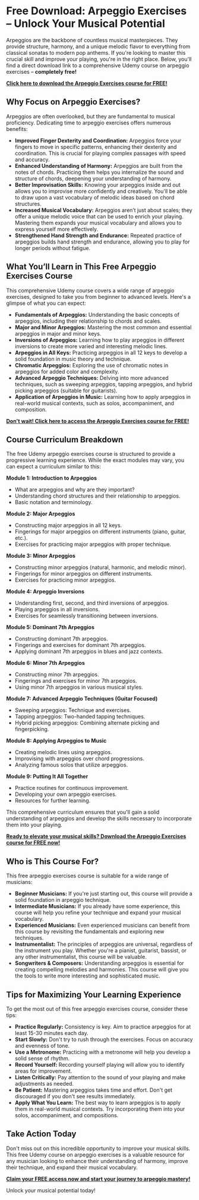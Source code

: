 # Free Download: Arpeggio Exercises – Unlock Your Musical Potential

Arpeggios are the backbone of countless musical masterpieces. They provide structure, harmony, and a unique melodic flavor to everything from classical sonatas to modern pop anthems. If you're looking to master this crucial skill and improve your playing, you're in the right place. Below, you'll find a direct download link to a comprehensive Udemy course on arpeggio exercises – **completely free!**

[**Click here to download the Arpeggio Exercises course for FREE!**](https://udemywork.com/arpeggio-exercises)

## Why Focus on Arpeggio Exercises?

Arpeggios are often overlooked, but they are fundamental to musical proficiency. Dedicating time to arpeggio exercises offers numerous benefits:

*   **Improved Finger Dexterity and Coordination:** Arpeggios force your fingers to move in specific patterns, enhancing their dexterity and coordination. This is crucial for playing complex passages with speed and accuracy.
*   **Enhanced Understanding of Harmony:** Arpeggios are built from the notes of chords. Practicing them helps you internalize the sound and structure of chords, deepening your understanding of harmony.
*   **Better Improvisation Skills:** Knowing your arpeggios inside and out allows you to improvise more confidently and creatively. You'll be able to draw upon a vast vocabulary of melodic ideas based on chord structures.
*   **Increased Musical Vocabulary:** Arpeggios aren’t just about scales; they offer a unique melodic voice that can be used to enrich your playing. Mastering them expands your musical vocabulary and allows you to express yourself more effectively.
*   **Strengthened Hand Strength and Endurance:** Repeated practice of arpeggios builds hand strength and endurance, allowing you to play for longer periods without fatigue.

## What You’ll Learn in This Free Arpeggio Exercises Course

This comprehensive Udemy course covers a wide range of arpeggio exercises, designed to take you from beginner to advanced levels. Here's a glimpse of what you can expect:

*   **Fundamentals of Arpeggios:** Understanding the basic concepts of arpeggios, including their relationship to chords and scales.
*   **Major and Minor Arpeggios:** Mastering the most common and essential arpeggios in major and minor keys.
*   **Inversions of Arpeggios:** Learning how to play arpeggios in different inversions to create more varied and interesting melodic lines.
*   **Arpeggios in All Keys:** Practicing arpeggios in all 12 keys to develop a solid foundation in music theory and technique.
*   **Chromatic Arpeggios:** Exploring the use of chromatic notes in arpeggios for added color and complexity.
*   **Advanced Arpeggio Techniques:** Delving into more advanced techniques, such as sweeping arpeggios, tapping arpeggios, and hybrid picking arpeggios (suitable for guitarists).
*   **Application of Arpeggios in Music:** Learning how to apply arpeggios in real-world musical contexts, such as solos, accompaniment, and composition.

[**Don't wait! Click here to access the Arpeggio Exercises course for FREE!**](https://udemywork.com/arpeggio-exercises)

## Course Curriculum Breakdown

The free Udemy arpeggio exercises course is structured to provide a progressive learning experience. While the exact modules may vary, you can expect a curriculum similar to this:

**Module 1: Introduction to Arpeggios**

*   What are arpeggios and why are they important?
*   Understanding chord structures and their relationship to arpeggios.
*   Basic notation and terminology.

**Module 2: Major Arpeggios**

*   Constructing major arpeggios in all 12 keys.
*   Fingerings for major arpeggios on different instruments (piano, guitar, etc.).
*   Exercises for practicing major arpeggios with proper technique.

**Module 3: Minor Arpeggios**

*   Constructing minor arpeggios (natural, harmonic, and melodic minor).
*   Fingerings for minor arpeggios on different instruments.
*   Exercises for practicing minor arpeggios.

**Module 4: Arpeggio Inversions**

*   Understanding first, second, and third inversions of arpeggios.
*   Playing arpeggios in all inversions.
*   Exercises for seamlessly transitioning between inversions.

**Module 5: Dominant 7th Arpeggios**

*   Constructing dominant 7th arpeggios.
*   Fingerings and exercises for dominant 7th arpeggios.
*   Applying dominant 7th arpeggios in blues and jazz contexts.

**Module 6: Minor 7th Arpeggios**

*   Constructing minor 7th arpeggios.
*   Fingerings and exercises for minor 7th arpeggios.
*   Using minor 7th arpeggios in various musical styles.

**Module 7: Advanced Arpeggio Techniques (Guitar Focused)**

*   Sweeping arpeggios: Technique and exercises.
*   Tapping arpeggios: Two-handed tapping techniques.
*   Hybrid picking arpeggios: Combining alternate picking and fingerpicking.

**Module 8: Applying Arpeggios to Music**

*   Creating melodic lines using arpeggios.
*   Improvising with arpeggios over chord progressions.
*   Analyzing famous solos that utilize arpeggios.

**Module 9: Putting It All Together**

*   Practice routines for continuous improvement.
*   Developing your own arpeggio exercises.
*   Resources for further learning.

This comprehensive curriculum ensures that you'll gain a solid understanding of arpeggios and develop the skills necessary to incorporate them into your playing.

[**Ready to elevate your musical skills? Download the Arpeggio Exercises course for FREE now!**](https://udemywork.com/arpeggio-exercises)

## Who is This Course For?

This free arpeggio exercises course is suitable for a wide range of musicians:

*   **Beginner Musicians:** If you're just starting out, this course will provide a solid foundation in arpeggio technique.
*   **Intermediate Musicians:** If you already have some experience, this course will help you refine your technique and expand your musical vocabulary.
*   **Experienced Musicians:** Even experienced musicians can benefit from this course by revisiting the fundamentals and exploring new techniques.
*   **Instrumentalist:** The principles of arpeggios are universal, regardless of the instrument you play. Whether you're a pianist, guitarist, bassist, or any other instrumentalist, this course will be valuable.
*   **Songwriters & Composers:** Understanding arpeggios is essential for creating compelling melodies and harmonies. This course will give you the tools to write more interesting and sophisticated music.

## Tips for Maximizing Your Learning Experience

To get the most out of this free arpeggio exercises course, consider these tips:

*   **Practice Regularly:** Consistency is key. Aim to practice arpeggios for at least 15-30 minutes each day.
*   **Start Slowly:** Don't try to rush through the exercises. Focus on accuracy and evenness of tone.
*   **Use a Metronome:** Practicing with a metronome will help you develop a solid sense of rhythm.
*   **Record Yourself:** Recording yourself playing will allow you to identify areas for improvement.
*   **Listen Critically:** Pay attention to the sound of your playing and make adjustments as needed.
*   **Be Patient:** Mastering arpeggios takes time and effort. Don't get discouraged if you don't see results immediately.
*   **Apply What You Learn:** The best way to learn arpeggios is to apply them in real-world musical contexts. Try incorporating them into your solos, accompaniment, and compositions.

## Take Action Today

Don't miss out on this incredible opportunity to improve your musical skills. This free Udemy course on arpeggio exercises is a valuable resource for any musician looking to enhance their understanding of harmony, improve their technique, and expand their musical vocabulary.

[**Claim your FREE access now and start your journey to arpeggio mastery!**](https://udemywork.com/arpeggio-exercises)

Unlock your musical potential today!
